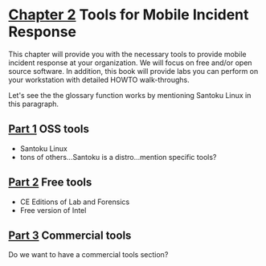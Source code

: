# [Chapter 2](chapter2.md) Tools for Mobile Incident Response
This chapter will provide you with the necessary tools to provide mobile incident response at your organization. We will focus on free and/or open source software. In addition, this book will provide labs you can perform on your workstation with detailed HOWTO walk-throughs.

Let's see the the glossary function works by mentioning Santoku Linux in this paragraph.

## [Part 1](part1/OSS.md) OSS tools

* Santoku Linux
* tons of others...Santoku is a distro...mention specific tools?

## [Part 2](part2/freetools.md) Free tools

* CE Editions of Lab and Forensics
* Free version of Intel

## [Part 3](part3/commerical.md) Commercial tools
Do we want to have a commercial tools section?


